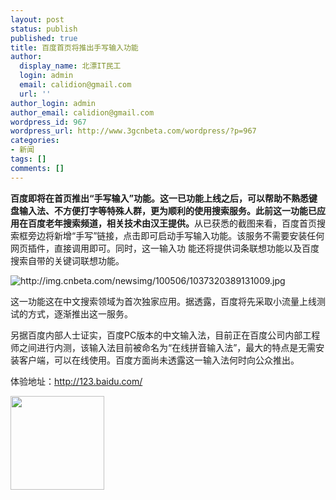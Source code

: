```yaml
---
layout: post
status: publish
published: true
title: 百度首页将推出手写输入功能
author:
  display_name: 北漂IT民工
  login: admin
  email: calidion@gmail.com
  url: ''
author_login: admin
author_email: calidion@gmail.com
wordpress_id: 967
wordpress_url: http://www.3gcnbeta.com/wordpress/?p=967
categories:
- 新闻
tags: []
comments: []
---
```

<p><strong>百度即将在首页推出&ldquo;手写输入&rdquo;功能。这一已功能上线之后，可以帮助不熟悉键盘输入法、不方便打字等特殊人群，更为顺利的使用搜索服务。此前这一功能已应 用在百度老年搜索频道，相关技术由汉王提供。</strong>从已获悉的截图来看，百度首页搜索框旁边将新增&ldquo;手写&rdquo;链接，点击即可启动手写输入功能。该服务不需要安装任何网页插件，直接调用即可。同时，这一输入功 能还将提供词条联想功能以及百度搜索自带的关键词联想功能。</p>
<p><img src="http://img.cnbeta.com/newsimg/100506/1037320389131009.jpg" alt="http://img.cnbeta.com/newsimg/100506/1037320389131009.jpg" /></p>
<p>这一功能这在中文搜索领域为首次独家应用。据透露，百度将先采取小流量上线测试的方式，逐渐推出这一服务。</p>
<p>另据百度内部人士证实，百度PC版本的中文输入法，目前正在百度公司内部工程师之间进行内测，该输入法目前被命名为&ldquo;在线拼音输入法&rdquo;，最大的特点是无需安装客户端，可以在线使用。百度方面尚未透露这一输入法何时向公众推出。</p>
<p>体验地址：<a href="http://123.baidu.com/">http://123.baidu.com/</a></p>
<p><a rel="attachment wp-att-970" href="http://www.3gcnbeta.com/wordpress/2010/05/06/%e7%99%be%e5%ba%a6%e9%a6%96%e9%a1%b5%e5%b0%86%e6%8e%a8%e5%87%ba%e6%89%8b%e5%86%99%e8%be%93%e5%85%a5%e5%8a%9f%e8%83%bd/attachment/12/"><img class="aligncenter size-thumbnail wp-image-970" title="12" src="http://www.3gcnbeta.com/wordpress/wp-content/uploads/2010/05/12-150x150.jpg" alt="" width="150" height="150" /></a></p>
